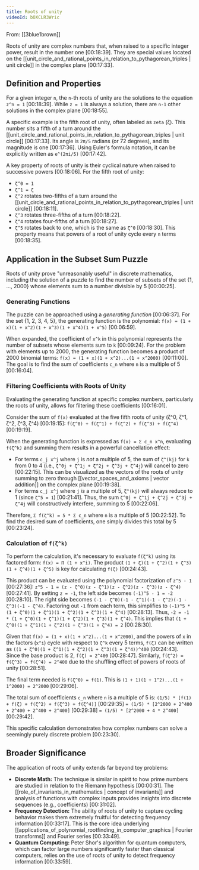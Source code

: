 ```yaml
---
title: Roots of unity
videoId: bOXCLR3Wric
---
```


From: [[3blue1brown]] <br/> 

Roots of unity are complex numbers that, when raised to a specific integer power, result in the number one <a class="yt-timestamp" data-t="00:18:39">[00:18:39]</a>. They are special values located on the [[unit_circle_and_rational_points_in_relation_to_pythagorean_triples | unit circle]] in the complex plane <a class="yt-timestamp" data-t="00:17:33">[00:17:33]</a>.

## Definition and Properties

For a given integer `n`, the `n`-th roots of unity are the solutions to the equation `z^n = 1` <a class="yt-timestamp" data-t="00:18:39">[00:18:39]</a>. While `z = 1` is always a solution, there are `n-1` other solutions in the complex plane <a class="yt-timestamp" data-t="00:18:55">[00:18:55]</a>.

A specific example is the fifth root of unity, often labeled as `zeta` (ζ). This number sits a fifth of a turn around the [[unit_circle_and_rational_points_in_relation_to_pythagorean_triples | unit circle]] <a class="yt-timestamp" data-t="00:17:33">[00:17:33]</a>. Its angle is `2π/5` radians (or 72 degrees), and its magnitude is one <a class="yt-timestamp" data-t="00:17:36">[00:17:36]</a>. Using Euler's formula notation, it can be explicitly written as `e^(2πi/5)` <a class="yt-timestamp" data-t="00:17:42">[00:17:42]</a>.

A key property of roots of unity is their cyclical nature when raised to successive powers <a class="yt-timestamp" data-t="00:18:06">[00:18:06]</a>. For the fifth root of unity:
*   `ζ^0 = 1`
*   `ζ^1 = ζ`
*   `ζ^2` rotates two-fifths of a turn around the [[unit_circle_and_rational_points_in_relation_to_pythagorean_triples | unit circle]] <a class="yt-timestamp" data-t="00:18:11">[00:18:11]</a>.
*   `ζ^3` rotates three-fifths of a turn <a class="yt-timestamp" data-t="00:18:22">[00:18:22]</a>.
*   `ζ^4` rotates four-fifths of a turn <a class="yt-timestamp" data-t="00:18:27">[00:18:27]</a>.
*   `ζ^5` rotates back to one, which is the same as `ζ^0` <a class="yt-timestamp" data-t="00:18:30">[00:18:30]</a>.
This property means that powers of a root of unity cycle every `n` terms <a class="yt-timestamp" data-t="00:18:35">[00:18:35]</a>.

## Application in the Subset Sum Puzzle

Roots of unity prove "unreasonably useful" in discrete mathematics, including the solution of a puzzle to find the number of subsets of the set {1, ..., 2000} whose elements sum to a number divisible by 5 <a class="yt-timestamp" data-t="00:00:25">[00:00:25]</a>.

### Generating Functions

The puzzle can be approached using a *generating function* <a class="yt-timestamp" data-t="00:06:37">[00:06:37]</a>. For the set {1, 2, 3, 4, 5}, the generating function is the polynomial:
`f(x) = (1 + x)(1 + x^2)(1 + x^3)(1 + x^4)(1 + x^5)` <a class="yt-timestamp" data-t="00:06:59">[00:06:59]</a>.

When expanded, the coefficient of `x^k` in this polynomial represents the number of subsets whose elements sum to `k` <a class="yt-timestamp" data-t="00:09:24">[00:09:24]</a>. For the problem with elements up to 2000, the generating function becomes a product of 2000 binomial terms: `f(x) = (1 + x)(1 + x^2)...(1 + x^2000)` <a class="yt-timestamp" data-t="00:11:00">[00:11:00]</a>. The goal is to find the sum of coefficients `c_n` where `n` is a multiple of 5 <a class="yt-timestamp" data-t="00:16:04">[00:16:04]</a>.

### Filtering Coefficients with Roots of Unity

Evaluating the generating function at specific complex numbers, particularly the roots of unity, allows for filtering these coefficients <a class="yt-timestamp" data-t="00:16:01">[00:16:01]</a>.

Consider the sum of `f(x)` evaluated at the five fifth roots of unity (ζ^0, ζ^1, ζ^2, ζ^3, ζ^4) <a class="yt-timestamp" data-t="00:19:15">[00:19:15]</a>:
`f(ζ^0) + f(ζ^1) + f(ζ^2) + f(ζ^3) + f(ζ^4)` <a class="yt-timestamp" data-t="00:19:19">[00:19:19]</a>.

When the generating function is expressed as `f(x) = Σ c_n x^n`, evaluating `f(ζ^k)` and summing them results in a powerful cancellation effect:
*   For terms `c_j x^j` where `j` is *not* a multiple of 5, the sum of `ζ^(kj)` for `k` from 0 to 4 (i.e., `ζ^0j + ζ^1j + ζ^2j + ζ^3j + ζ^4j`) will cancel to zero <a class="yt-timestamp" data-t="00:22:15">[00:22:15]</a>. This can be visualized as the vectors of the roots of unity summing to zero through [[vector_spaces_and_axioms | vector addition]] on the complex plane <a class="yt-timestamp" data-t="00:19:38">[00:19:38]</a>.
*   For terms `c_j x^j` where `j` *is* a multiple of 5, `ζ^(kj)` will always reduce to 1 (since `ζ^5 = 1`) <a class="yt-timestamp" data-t="00:21:41">[00:21:41]</a>. Thus, the sum `ζ^0j + ζ^1j + ζ^2j + ζ^3j + ζ^4j` will constructively interfere, summing to 5 <a class="yt-timestamp" data-t="00:22:06">[00:22:06]</a>.

Therefore, `Σ f(ζ^k) = 5 * Σ c_n` where `n` is a multiple of 5 <a class="yt-timestamp" data-t="00:22:52">[00:22:52]</a>. To find the desired sum of coefficients, one simply divides this total by 5 <a class="yt-timestamp" data-t="00:23:24">[00:23:24]</a>.

### Calculation of `f(ζ^k)`

To perform the calculation, it's necessary to evaluate `f(ζ^k)` using its factored form: `f(x) = Π (1 + x^i)`.
The product `(1 + ζ)(1 + ζ^2)(1 + ζ^3)(1 + ζ^4)(1 + ζ^5)` is key for calculating `f(ζ)` <a class="yt-timestamp" data-t="00:24:43">[00:24:43]</a>.

This product can be evaluated using the polynomial factorization of `z^5 - 1` <a class="yt-timestamp" data-t="00:27:36">[00:27:36]</a>:
`z^5 - 1 = (z - ζ^0)(z - ζ^1)(z - ζ^2)(z - ζ^3)(z - ζ^4)` <a class="yt-timestamp" data-t="00:27:41">[00:27:41]</a>.
By setting `z = -1`, the left side becomes `(-1)^5 - 1 = -2` <a class="yt-timestamp" data-t="00:28:10">[00:28:10]</a>.
The right side becomes `(-1 - ζ^0)(-1 - ζ^1)(-1 - ζ^2)(-1 - ζ^3)(-1 - ζ^4)`.
Factoring out `-1` from each term, this simplifies to `(-1)^5 * (1 + ζ^0)(1 + ζ^1)(1 + ζ^2)(1 + ζ^3)(1 + ζ^4)` <a class="yt-timestamp" data-t="00:28:13">[00:28:13]</a>.
Thus, `-2 = -1 * (1 + ζ^0)(1 + ζ^1)(1 + ζ^2)(1 + ζ^3)(1 + ζ^4)`.
This implies that `(1 + ζ^0)(1 + ζ^1)(1 + ζ^2)(1 + ζ^3)(1 + ζ^4) = 2` <a class="yt-timestamp" data-t="00:28:30">[00:28:30]</a>.

Given that `f(x) = (1 + x)(1 + x^2)...(1 + x^2000)`, and the powers of `x` in the factors (`x^i`) cycle with respect to `ζ^k` every 5 terms, `f(ζ)` can be written as `((1 + ζ^0)(1 + ζ^1)(1 + ζ^2)(1 + ζ^3)(1 + ζ^4))^400` <a class="yt-timestamp" data-t="00:24:43">[00:24:43]</a>.
Since the base product is 2, `f(ζ) = 2^400` <a class="yt-timestamp" data-t="00:28:47">[00:28:47]</a>.
Similarly, `f(ζ^2) = f(ζ^3) = f(ζ^4) = 2^400` due to the shuffling effect of powers of roots of unity <a class="yt-timestamp" data-t="00:28:51">[00:28:51]</a>.

The final term needed is `f(ζ^0) = f(1)`. This is `(1 + 1)(1 + 1^2)...(1 + 1^2000) = 2^2000` <a class="yt-timestamp" data-t="00:29:06">[00:29:06]</a>.

The total sum of coefficients `c_n` where `n` is a multiple of 5 is:
`(1/5) * [f(1) + f(ζ) + f(ζ^2) + f(ζ^3) + f(ζ^4)]` <a class="yt-timestamp" data-t="00:29:35">[00:29:35]</a>
`= (1/5) * [2^2000 + 2^400 + 2^400 + 2^400 + 2^400]` <a class="yt-timestamp" data-t="00:29:38">[00:29:38]</a>
`= (1/5) * [2^2000 + 4 * 2^400]` <a class="yt-timestamp" data-t="00:29:42">[00:29:42]</a>.

This specific calculation demonstrates how complex numbers can solve a seemingly purely discrete problem <a class="yt-timestamp" data-t="00:23:30">[00:23:30]</a>.

## Broader Significance

The application of roots of unity extends far beyond toy problems:
*   **Discrete Math:** The technique is similar in spirit to how prime numbers are studied in relation to the Riemann hypothesis <a class="yt-timestamp" data-t="00:00:31">[00:00:31]</a>. The [[role_of_invariants_in_mathematics | concept of invariants]] and analysis of functions with complex inputs provides insights into discrete sequences (e.g., coefficients) <a class="yt-timestamp" data-t="00:31:02">[00:31:02]</a>.
*   **Frequency Detection:** The ability of roots of unity to capture cycling behavior makes them extremely fruitful for detecting frequency information <a class="yt-timestamp" data-t="00:33:17">[00:33:17]</a>. This is the core idea underlying [[applications_of_polynomial_rootfinding_in_computer_graphics | Fourier transforms]] and Fourier series <a class="yt-timestamp" data-t="00:33:49">[00:33:49]</a>.
*   **Quantum Computing:** Peter Shor's algorithm for quantum computers, which can factor large numbers significantly faster than classical computers, relies on the use of roots of unity to detect frequency information <a class="yt-timestamp" data-t="00:33:59">[00:33:59]</a>.